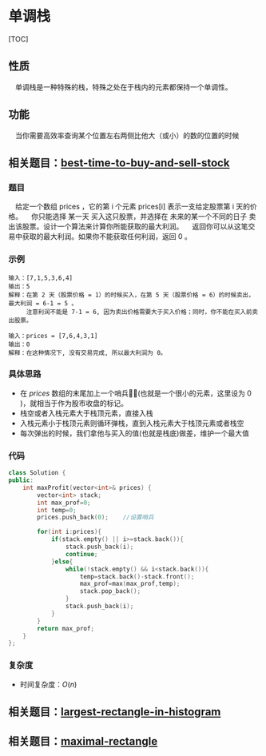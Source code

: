 # 单调栈

[TOC]

## 性质
&emsp;单调栈是一种特殊的栈，特殊之处在于栈内的元素都保持一个单调性。

## 功能
&emsp;当你需要高效率查询某个位置左右两侧比他大（或小）的数的位置的时候
  
## 相关题目：[best-time-to-buy-and-sell-stock](https://leetcode-cn.com/problems/best-time-to-buy-and-sell-stock/)

### 题目
&emsp;给定一个数组 prices ，它的第 i 个元素 prices[i] 表示一支给定股票第 i 天的价格。
&emsp;你只能选择 某一天 买入这只股票，并选择在 未来的某一个不同的日子 卖出该股票。设计一个算法来计算你所能获取的最大利润。
&emsp;返回你可以从这笔交易中获取的最大利润。如果你不能获取任何利润，返回 0 。

### 示例
```
输入：[7,1,5,3,6,4]
输出：5
解释：在第 2 天（股票价格 = 1）的时候买入，在第 5 天（股票价格 = 6）的时候卖出，最大利润 = 6-1 = 5 。
     注意利润不能是 7-1 = 6, 因为卖出价格需要大于买入价格；同时，你不能在买入前卖出股票。
```
```
输入：prices = [7,6,4,3,1]
输出：0
解释：在这种情况下, 没有交易完成, 所以最大利润为 0。
```

### 具体思路
- 在 $prices$ 数组的末尾加上一个哨兵👨‍✈️(也就是一个很小的元素，这里设为 $0$ )，就相当于作为股市收盘的标记。
- 栈空或者入栈元素大于栈顶元素，直接入栈
- 入栈元素小于栈顶元素则循环弹栈，直到入栈元素大于栈顶元素或者栈空
- 每次弹出的时候，我们拿他与买入的值(也就是栈底)做差，维护一个最大值

### 代码
```cpp
class Solution {
public:
    int maxProfit(vector<int>& prices) {
        vector<int> stack;
        int max_prof=0;
        int temp=0;
        prices.push_back(0);    //设置哨兵

        for(int i:prices){
            if(stack.empty() || i>=stack.back()){
                stack.push_back(i);
                continue;
            }else{
                while(!stack.empty() && i<stack.back()){
                    temp=stack.back()-stack.front();
                    max_prof=max(max_prof,temp);
                    stack.pop_back();
                }
                stack.push_back(i);
            }
        }
        return max_prof;
    }
};
```

### 复杂度
- 时间复杂度：$O(n)$ 


## 相关题目：[largest-rectangle-in-histogram](https://leetcode-cn.com/problems/largest-rectangle-in-histogram/)




## 相关题目：[maximal-rectangle](https://leetcode-cn.com/problems/maximal-rectangle/)



